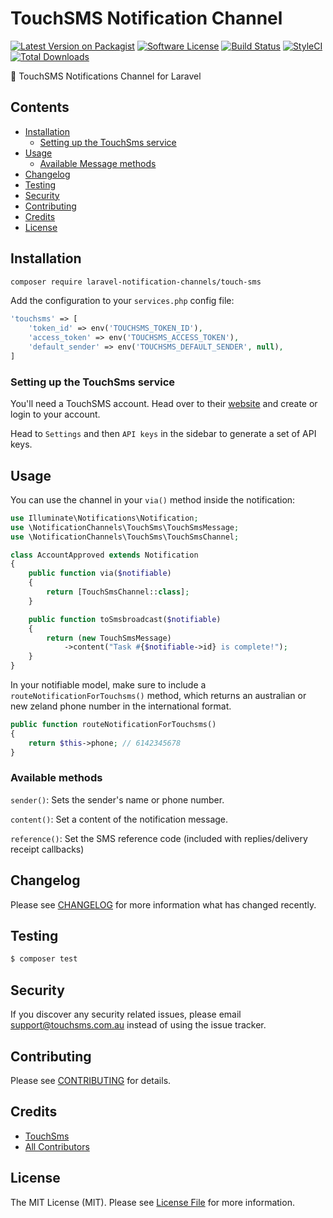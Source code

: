 # TouchSMS Notification Channel

[![Latest Version on Packagist](https://img.shields.io/packagist/v/laravel-notification-channels/touch-sms.svg?style=flat-square)](https://packagist.org/packages/laravel-notification-channels/touch-sms)
[![Software License](https://img.shields.io/badge/license-MIT-brightgreen.svg?style=flat-square)](LICENSE.md)
[![Build Status](https://img.shields.io/travis/laravel-notification-channels/touch-sms/master.svg?style=flat-square)](https://travis-ci.org/laravel-notification-channels/touch-sms)
[![StyleCI](https://styleci.io/repos/339892204/shield)](https://styleci.io/repos/339892204)
[![Total Downloads](https://img.shields.io/packagist/dt/laravel-notification-channels/touch-sms.svg?style=flat-square)](https://packagist.org/packages/laravel-notification-channels/touch-sms)

📲  TouchSMS Notifications Channel for Laravel

## Contents

- [Installation](#installation)
	- [Setting up the TouchSms service](#setting-up-the-TouchSms-service)
- [Usage](#usage)
	- [Available Message methods](#available-message-methods)
- [Changelog](#changelog)
- [Testing](#testing)
- [Security](#security)
- [Contributing](#contributing)
- [Credits](#credits)
- [License](#license)


## Installation

```bash
composer require laravel-notification-channels/touch-sms
```

Add the configuration to your `services.php` config file:

```php
'touchsms' => [
    'token_id' => env('TOUCHSMS_TOKEN_ID'),
    'access_token' => env('TOUCHSMS_ACCESS_TOKEN'),
    'default_sender' => env('TOUCHSMS_DEFAULT_SENDER', null),
]
```

### Setting up the TouchSms service

You'll need a TouchSMS account. Head over to their [website](https://www.touchsms.com.au/) and create or login to your account.

Head to `Settings` and then `API keys` in the sidebar to generate a set of API keys.

## Usage

You can use the channel in your `via()` method inside the notification:

```php
use Illuminate\Notifications\Notification;
use \NotificationChannels\TouchSms\TouchSmsMessage;
use \NotificationChannels\TouchSms\TouchSmsChannel;

class AccountApproved extends Notification
{
    public function via($notifiable)
    {
        return [TouchSmsChannel::class];
    }

    public function toSmsbroadcast($notifiable)
    {
        return (new TouchSmsMessage)
            ->content("Task #{$notifiable->id} is complete!");
    }
}
```

In your notifiable model, make sure to include a `routeNotificationForTouchsms()` method, which returns an australian or new zeland phone number in the international format.

```php
public function routeNotificationForTouchsms()
{
    return $this->phone; // 6142345678
}
```

### Available methods

`sender()`: Sets the sender's name or phone number.

`content()`: Set a content of the notification message.

`reference()`: Set the SMS reference code (included with replies/delivery receipt callbacks)

## Changelog

Please see [CHANGELOG](CHANGELOG.md) for more information what has changed recently.

## Testing

``` bash
$ composer test
```

## Security

If you discover any security related issues, please email support@touchsms.com.au instead of using the issue tracker.

## Contributing

Please see [CONTRIBUTING](CONTRIBUTING.md) for details.

## Credits

- [TouchSms](https://github.com/touchsms)
- [All Contributors](../../contributors)

## License

The MIT License (MIT). Please see [License File](LICENSE.md) for more information.
